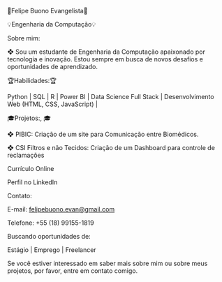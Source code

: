 🚀Felipe Buono Evangelista🚀

💡Engenharia da Computação💡

Sobre mim:

❖ Sou um estudante de Engenharia da Computação apaixonado por tecnologia e inovação. Estou sempre em busca de novos desafios e oportunidades de aprendizado.

🏆Habilidades:🏆

Python | SQL | R | Power BI | Data Science Full Stack | Desenvolvimento Web (HTML, CSS, JavaScript) |

🎓Projetos:, 🎓

❖ PIBIC: Criação de um site para Comunicação entre Biomédicos.

❖ CSI Filtros e não Tecidos: Criação de um Dashboard para controle de reclamações

Currículo Online

Perfil no LinkedIn

Contato:

E-mail: felipebuono.evan@gmail.com

Telefone: +55 (18) 99155-1819

Buscando oportunidades de:

Estágio | Emprego | Freelancer

Se você estiver interessado em saber mais sobre mim ou sobre meus projetos, por favor, entre em contato comigo.
